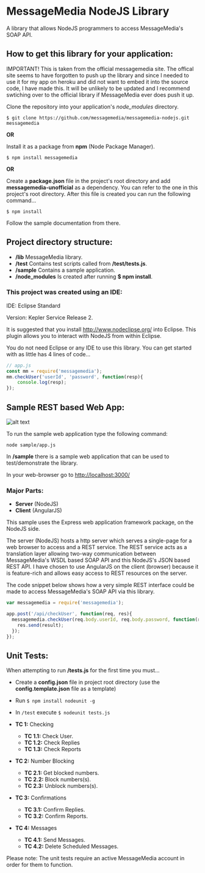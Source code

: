 # MessageMedia NodeJS Library
A library that allows NodeJS programmers to access MessageMedia's SOAP API.

## How to get this library for your application:

IMPORTANT! This is taken from the official messagemedia site. The offical site seems to have forgotten to push up the library and since I needed to use it for my app on heroku and did not want to embed it into the source code, I have made this. It will be unlikely to be updated and I recommend swtiching over to the official library if MessageMedia ever does push it up.

Clone the repository into your application's *node_modules* directory.
```
$ git clone https://github.com/messagemedia/messagemedia-nodejs.git messagemedia
```
**OR**

Install it as a package from **npm** (Node Package Manager).
```
$ npm install messagemedia
```

**OR**

Create a **package.json** file in the project's root directory and add **messagemedia-unofficial** as a dependency. You can refer to the one in this project's root directory. After this file is created you can run the following command...
```
$ npm install
```

Follow the sample documentation from there.

## Project directory structure:
* **/lib** MessageMedia library.
* **/test** Contains test scripts called from **/test/tests.js**.
* **/sample** Contains a sample application.
* **/node_modules** Is created after running **$ npm install**.

### This project was created using an IDE:

IDE: Eclipse Standard

Version: Kepler Service Release 2.

It is suggested that you install http://www.nodeclipse.org/ into Eclipse. This plugin allows you to interact with NodeJS from within Eclipse.

You do not need Eclipse or any IDE to use this library. You can get started with as little has 4 lines of code...

```javascript
// app.js
const mm = require('messagemedia');
mm.checkUser('userId', 'password', function(resp){
	console.log(resp);
});
```

## Sample REST based Web App:

![alt text](sample/screenshots/screenshot1.png "Screenshot 1")

To run the sample web application type the following command:

```node sample/app.js```

In **/sample** there is a sample web application that can be used to test/demonstrate the library. 

In your web-browser go to [http://localhost:3000/](http://localhost:3000/)

### Major Parts:
* **Server** (NodeJS)
* **Client** (AngularJS)

This sample uses the Express web application framework package, on the NodeJS side.

The server (NodeJS) hosts a http server which serves a single-page for a web browser to access and a REST service. The REST service acts as a translation layer allowing two-way communication between MessageMedia's WSDL based SOAP API and this NodeJS's JSON based REST API. I have chosen to use AngularJS on the client (browser) because it is feature-rich and allows easy access to REST resources on the server.

The code snippet below shows how a very simple REST interface could be made to access MessageMedia's SOAP API via this library.
```javascript
var messagemedia = require('messagemedia');

app.post('/api/checkUser', function(req, res){
  messagemedia.checkUser(req.body.userId, req.body.password, function(result){
    res.send(result);
  });
});
```

## Unit Tests:
When attempting to run **/tests.js** for the first time you must...

* Create a **config.json** file in project root directory (use the **config.template.json** file as a template)
* Run ```$ npm install nodeunit -g```
* In ```/test``` execute ```$ nodeunit tests.js```

* **TC 1:** Checking
	* **TC 1.1:** Check User. 
	* **TC 1.2:** Check Replies
	* **TC 1.3:** Check Reports
* **TC 2:** Number Blocking
	* **TC 2.1:** Get blocked numbers.
	* **TC 2.2:** Block numbers(s).
	* **TC 2.3:** Unblock numbers(s).
* **TC 3:** Confirmations
	* **TC 3.1:** Confirm Replies.
	* **TC 3.2:** Confirm Reports.
* **TC 4:** Messages
	* **TC 4.1:** Send Messages.
	* **TC 4.2:** Delete Scheduled Messages.
	
Please note: The unit tests require an active MessageMedia account in order for them to function.

